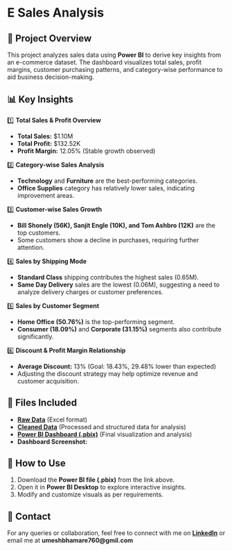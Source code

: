 # E Sales Analysis

## 📌 Project Overview

This project analyzes sales data using **Power BI** to derive key insights from an e-commerce dataset. The dashboard visualizes total sales, profit margins, customer purchasing patterns, and category-wise performance to aid business decision-making.

## 📊 Key Insights

1️⃣ **Total Sales & Profit Overview**

- **Total Sales:** \$1.10M
- **Total Profit:** \$132.52K
- **Profit Margin:** 12.05% (Stable growth observed)

2️⃣ **Category-wise Sales Analysis**

- **Technology** and **Furniture** are the best-performing categories.
- **Office Supplies** category has relatively lower sales, indicating improvement areas.

3️⃣ **Customer-wise Sales Growth**

- **Bill Shonely (56K), Sanjit Engle (10K), and Tom Ashbro (12K)** are the top customers.
- Some customers show a decline in purchases, requiring further attention.

4️⃣ **Sales by Shipping Mode**

- **Standard Class** shipping contributes the highest sales (0.65M).
- **Same Day Delivery** sales are the lowest (0.06M), suggesting a need to analyze delivery charges or customer preferences.

5️⃣ **Sales by Customer Segment**

- **Home Office (50.76%)** is the top-performing segment.
- **Consumer (18.09%)** and **Corporate (31.15%)** segments also contribute significantly.

6️⃣ **Discount & Profit Margin Relationship**

- **Average Discount:** 13% (Goal: 18.43%, 29.48% lower than expected)
- Adjusting the discount strategy may help optimize revenue and customer acquisition.

## 📂 Files Included

- **[Raw Data](https://drive.google.com/file/d/1mbKhSko1bidb_w_DzxrDaQ3MrBP6xLpN/view?usp=drive_link)** (Excel format)
- **[Cleaned Data](https://drive.google.com/file/d/19qD-M4RLH8mRU6vum2-Jg4E9d1B2jeJm/view?usp=drive_link)** (Processed and structured data for analysis)
- **[Power BI Dashboard (.pbix)](https://drive.google.com/file/d/1CFXUaSZeb3q--Ftv_NlyjfMItvpsuWQ8/view?usp=drive_link)** (Final visualization and analysis)
- **Dashboard Screenshot:**

## 🚀 How to Use

1. Download the **Power BI file (.pbix)** from the link above.
2. Open it in **Power BI Desktop** to explore interactive insights.
3. Modify and customize visuals as per requirements.

## 📧 Contact

For any queries or collaboration, feel free to connect with me on **[LinkedIn](www.linkedin.com/in/umesh-bhamare7620)** or email me at **umeshbhamare760\@gmil.com**
